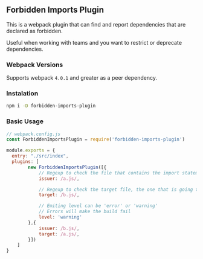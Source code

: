 ## Forbidden Imports Plugin

This is a webpack plugin that can find and report dependencies that are declared as forbidden.

Useful when working with teams and you want to restrict or deprecate dependencies.

### Webpack Versions

Supports webpack `4.0.1` and greater as a peer dependency. 

### Instalation

```sh
npm i -D forbidden-imports-plugin
```

### Basic Usage

```js
// webpack.config.js
const ForbiddenImportsPlugin = require('forbidden-imports-plugin')

module.exports = {
  entry: "./src/index",
  plugins: [
        new ForbiddenImportsPlugin([{
            // Regexp to check the file that contains the import statement
            issuer: /a.js/,

            // Regexp to check the target file, the one that is going to be imported
            target: /b.js/,

            // Emiting level can be 'error' or 'warning'
            // Errors will make the build fail
            level: 'warning'
        },{
            issuer: /b.js/,
            target: /a.js/,
        }])
    ]
}
```
